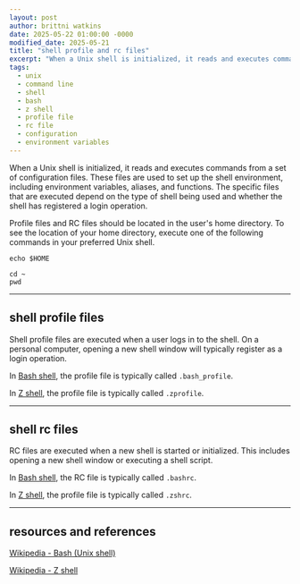 ```yaml
---
layout: post
author: brittni watkins
date: 2025-05-22 01:00:00 -0000
modified_date: 2025-05-21
title: "shell profile and rc files"
excerpt: "When a Unix shell is initialized, it reads and executes commands from a set of configuration files. These files are used to set up the shell environment, including environment variables, aliases, and functions."
tags:
  - unix
  - command line
  - shell
  - bash
  - z shell
  - profile file
  - rc file
  - configuration
  - environment variables
---
```


When a Unix shell is initialized, it reads and executes commands from a set of configuration files. These files are used to set up the shell environment, including environment variables, aliases, and functions. The specific files that are executed depend on the type of shell being used and whether the shell has registered a login operation.

Profile files and RC files should be located in the user's home directory. To see the location of your home directory, execute one of the following commands in your preferred Unix shell.

```shell
echo $HOME
```

```shell
cd ~
pwd
```

----

## shell profile files

Shell profile files are executed when a user logs in to the shell. On a personal computer, opening a new shell window will typically register as a login operation.

In [Bash shell](https://en.wikipedia.org/wiki/Bash_(Unix_shell)), the profile file is typically called `.bash_profile`.

In [Z shell](https://en.wikipedia.org/wiki/Z_shell), the profile file is typically called `.zprofile`.

----

## shell rc files

RC files are executed when a new shell is started or initialized. This includes opening a new shell window or executing a shell script.

In [Bash shell](https://en.wikipedia.org/wiki/Bash_(Unix_shell)), the RC file is typically called `.bashrc`.

In [Z shell](https://en.wikipedia.org/wiki/Z_shell), the profile file is typically called `.zshrc`.

----

## resources and references

[Wikipedia - Bash (Unix shell)](https://en.wikipedia.org/wiki/Bash_(Unix_shell))

[Wikipedia - Z shell](https://en.wikipedia.org/wiki/Z_shell)
